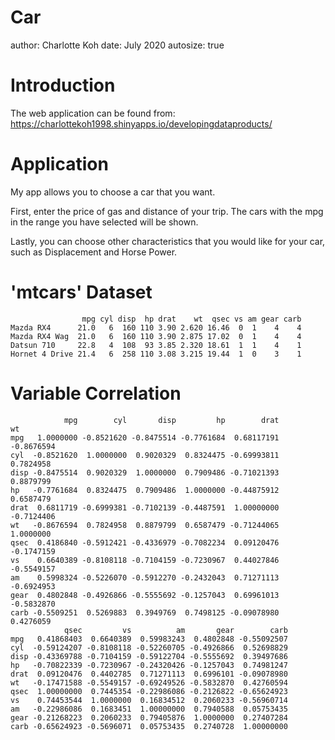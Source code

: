 Car
========================================================
author: Charlotte Koh
date: July 2020
autosize: true

Introduction
========================================================

The web application can be found from:
https://charlottekoh1998.shinyapps.io/developingdataproducts/

Application
========================================================

My app allows you to choose a car that you want.

First, enter the price of gas and distance of your trip. The cars with the mpg in the range you have selected will be shown.

Lastly, you can choose other characteristics that you would like for your car, such as Displacement and Horse Power.

'mtcars' Dataset
========================================================


```
                mpg cyl disp  hp drat    wt  qsec vs am gear carb
Mazda RX4      21.0   6  160 110 3.90 2.620 16.46  0  1    4    4
Mazda RX4 Wag  21.0   6  160 110 3.90 2.875 17.02  0  1    4    4
Datsun 710     22.8   4  108  93 3.85 2.320 18.61  1  1    4    1
Hornet 4 Drive 21.4   6  258 110 3.08 3.215 19.44  1  0    3    1
```

Variable Correlation
========================================================


```
            mpg        cyl       disp         hp        drat         wt
mpg   1.0000000 -0.8521620 -0.8475514 -0.7761684  0.68117191 -0.8676594
cyl  -0.8521620  1.0000000  0.9020329  0.8324475 -0.69993811  0.7824958
disp -0.8475514  0.9020329  1.0000000  0.7909486 -0.71021393  0.8879799
hp   -0.7761684  0.8324475  0.7909486  1.0000000 -0.44875912  0.6587479
drat  0.6811719 -0.6999381 -0.7102139 -0.4487591  1.00000000 -0.7124406
wt   -0.8676594  0.7824958  0.8879799  0.6587479 -0.71244065  1.0000000
qsec  0.4186840 -0.5912421 -0.4336979 -0.7082234  0.09120476 -0.1747159
vs    0.6640389 -0.8108118 -0.7104159 -0.7230967  0.44027846 -0.5549157
am    0.5998324 -0.5226070 -0.5912270 -0.2432043  0.71271113 -0.6924953
gear  0.4802848 -0.4926866 -0.5555692 -0.1257043  0.69961013 -0.5832870
carb -0.5509251  0.5269883  0.3949769  0.7498125 -0.09078980  0.4276059
            qsec         vs          am       gear        carb
mpg   0.41868403  0.6640389  0.59983243  0.4802848 -0.55092507
cyl  -0.59124207 -0.8108118 -0.52260705 -0.4926866  0.52698829
disp -0.43369788 -0.7104159 -0.59122704 -0.5555692  0.39497686
hp   -0.70822339 -0.7230967 -0.24320426 -0.1257043  0.74981247
drat  0.09120476  0.4402785  0.71271113  0.6996101 -0.09078980
wt   -0.17471588 -0.5549157 -0.69249526 -0.5832870  0.42760594
qsec  1.00000000  0.7445354 -0.22986086 -0.2126822 -0.65624923
vs    0.74453544  1.0000000  0.16834512  0.2060233 -0.56960714
am   -0.22986086  0.1683451  1.00000000  0.7940588  0.05753435
gear -0.21268223  0.2060233  0.79405876  1.0000000  0.27407284
carb -0.65624923 -0.5696071  0.05753435  0.2740728  1.00000000
```

